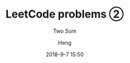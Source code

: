 ---
layout:     post
title:      "LeetCode problems ②"
subtitle:   "Two Sum"
date:       2018-9-7 15:50
author:     "Heng"
header-img: "img/post-bg-2015.jpg"
tags:
    - LeetCode
---